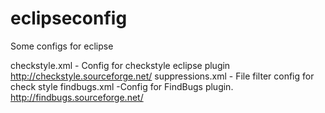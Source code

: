 eclipseconfig
=============

Some configs for eclipse

checkstyle.xml - Config for checkstyle eclipse plugin http://checkstyle.sourceforge.net/
suppressions.xml - File filter config for check style
findbugs.xml -Config for FindBugs plugin. http://findbugs.sourceforge.net/

